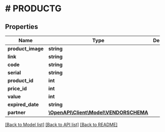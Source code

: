 # # PRODUCTG

## Properties

Name | Type | Description | Notes
------------ | ------------- | ------------- | -------------
**product_image** | **string** |  | [optional]
**link** | **string** |  | [optional]
**code** | **string** |  | [optional]
**serial** | **string** |  | [optional]
**product_id** | **int** |  | [optional]
**price_id** | **int** |  | [optional]
**value** | **int** |  | [optional]
**expired_date** | **string** |  | [optional]
**partner** | [**\OpenAPI\Client\Model\VENDORSCHEMA**](VENDORSCHEMA.md) |  | [optional]

[[Back to Model list]](../../README.md#models) [[Back to API list]](../../README.md#endpoints) [[Back to README]](../../README.md)
